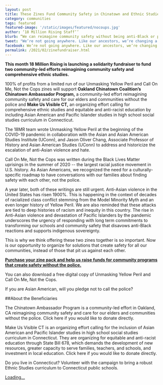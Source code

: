 ```yaml
---
layout: post
title: These Zines Fund Community Safety in Chinatown and Ethnic Studies
category: communities
tags: featured
featured-image: '/static/images/featured/nocoups.jpg'
author: ‘18 Million Rising Staff’’
blurb: “We can reimagine community safety without being anti-Black or pro-police”
tweet: "We’re not going anywhere. Like our ancestors, we’re changing a system that will resist us at all costs."
facebook: We’re not going anywhere. Like our ancestors, we’re changing a system that will resist us at all costs. 
permalink: /2021/02/zinefundraiser.html
---
```


<b>This month 18 Million Rising is launching a solidarity fundraiser to fund two community-led efforts reimagining community safety and comprehensive ethnic studies. </b>

100% of profits from a limited run of our Unmasking Yellow Peril and Call On Me, Not the Cops zines will support <b>Oakland Chinatown Coalition’s Chinatown Ambassador Program,</b> a community-led effort reimagining community safety and care for our elders and communities without the police and <b>Make Us Visible CT,</b> an organizing effort calling for comprehensive ethnic studies and equitable and anti-racist education by including Asian American and Pacific Islander studies in high school social studies curriculum in Connecticut. 

The 18MR team wrote Unmasking Yellow Peril at the beginning of the COVID-19 pandemic in collaboration with the Asian and Asian American Studies Institute (UConn), and Jason Oliver Chang, Associate Professor of History and Asian American Studies (UConn) to address and historicize the escalation of anti-Asian violence and hate. 

Call On Me, Not the Cops was written during the Black Lives Matter uprisings in the summer of 2020 -- the largest racial justice movement in U.S. history. As Asian Americans, we recognized the need for a culturally-specific roadmap to have conversations with our families about finding safety with each other, not the police. 

A year later, both of these writings are still urgent. Anti-Asian violence in the United States has risen 1900%. This is happening in the context of decades of racialized class conflict stemming from the Model Minority Myth and an even longer history of Yellow Peril. We are also reminded that these attacks are tied to deep histories of racism and inequity in this country. The rise in Anti-Asian violence and devastation of Pacific Islanders by the pandemic underscores the urgency of responding with long term commitments to transforming our schools and community safety that disavows anti-Black reactions and supports indigenous sovereignty. 

This is why we think offering these two zines together is so important. Now is our opportunity to organize for solutions that create safety for all our communities, instead of those that pit us against each other.

<b><a href="http://bit.ly/18MRzines">Purchase your zine pack and help us raise funds for community programs that create safety without the police.</a></b>

You can also download a free digital copy of Unmasking Yellow Peril and Call On Me, Not the Cops. 

If you are Asian American, will you pledge not to call the police?

##About the Beneficiaries

The Chinatown Ambassador Program is a community-led effort in Oakland, CA reimagining community safety and care for our elders and communities without the police. Click here if you would like to donate directly. 

Make Us Visible CT is an organizing effort calling for the inclusion of Asian American and Pacific Islander studies in high school social studies curriculum in Connecticut. They are organizing for equitable and anti-racist education through State Bill 678, which demands the development of new resources, greater capacity to serve families, teachers, and schools, and investment in local education. Click here if you would like to donate directly. 

Do you live in Connecticut? Volunteer with the campaign to bring a robust Ethnic Studies curriculum to Connecticut public schools.


<script src="https://gumroad.com/js/gumroad-embed.js"></script>
<div class="gumroad-product-embed" data-gumroad-product-id="18MRCOM"><a href="https://gumroad.com/l/18MRCOM">Loading...</a></div>

